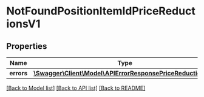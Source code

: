 # NotFoundPositionItemIdPriceReductionsV1

## Properties
Name | Type | Description | Notes
------------ | ------------- | ------------- | -------------
**errors** | [**\Swagger\Client\Model\APIErrorResponsePriceReductionsV1**](APIErrorResponsePriceReductionsV1.md) |  | [optional] 

[[Back to Model list]](../../README.md#documentation-for-models) [[Back to API list]](../../README.md#documentation-for-api-endpoints) [[Back to README]](../../README.md)

